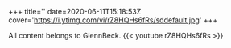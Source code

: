 +++
title=''
date=2020-06-11T15:18:53Z
cover='https://i.ytimg.com/vi/rZ8HQHs6fRs/sddefault.jpg'
+++

All content belongs to GlennBeck.
{{< youtube rZ8HQHs6fRs >}}
